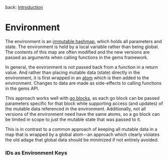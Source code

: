 back: [Introduction](../intro.md)

# Environment

The environment is an [immutable hashmap](https://clojure.org/reference/data_structures#Maps), which holds all parameters and state. The environment is held by a local variable rather than being global. The contents of this map are often modified and the new versions are passed as arguments when calling functions in the gems framework. 

In general, the environment is not passed back from a function in a return value. And rather than placing mutable data (state) directly in the environment, it is first wrapped in an [atom](https://clojure.org/reference/atoms) which is then added to the environment. Changes to data are made as side-effects to calling functions in the gems API.

This approach works well with [go blocks](https://clojuredocs.org/clojure.core.async/go), as each go block can be passed parameters specific for that block while supporting access (and updates) of the mutable data referenced in the environment. Additionally, not all versions of the environment need have the same atoms, so a go block can be limited in scope to just the mutable state that was passed to it.

This is in contrast to a common approach of keeping all mutable data in a map that is wrapped by a global atom--an approach which clearly violates the old adage that global data should be minimized if not entirely avoided.

### IDs as Environment Keys

